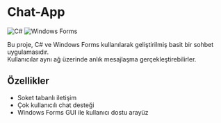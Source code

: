 # Chat-App

![C#](https://img.shields.io/badge/Language-C%23-blue)
![Windows Forms](https://img.shields.io/badge/GUI-Windows%20Forms-green)

Bu proje, C# ve Windows Forms kullanılarak geliştirilmiş basit bir sohbet uygulamasıdır.  
Kullanıcılar aynı ağ üzerinde anlık mesajlaşma gerçekleştirebilirler.

## Özellikler
- Soket tabanlı iletişim
- Çok kullanıcılı chat desteği
- Windows Forms GUI ile kullanıcı dostu arayüz
